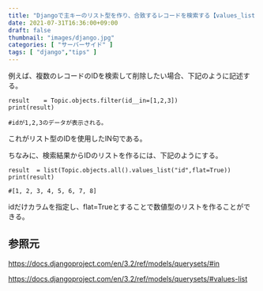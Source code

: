 ```yaml
---
title: "Djangoで主キーのリスト型を作り、合致するレコードを検索する【values_list + filter】"
date: 2021-07-31T16:36:00+09:00
draft: false
thumbnail: "images/django.jpg"
categories: [ "サーバーサイド" ]
tags: [ "django","tips" ]
---
```



例えば、複数のレコードのIDを検索して削除したい場合、下記のように記述する。

    result    = Topic.objects.filter(id__in=[1,2,3])
    print(result)

    #idが1,2,3のデータが表示される。


これがリスト型のIDを使用したIN句である。

ちなみに、検索結果からIDのリストを作るには、下記のようにする。


    result  = list(Topic.objects.all().values_list("id",flat=True))
    print(result)

    #[1, 2, 3, 4, 5, 6, 7, 8]

idだけカラムを指定し、flat=Trueとすることで数値型のリストを作ることができる。


## 参照元

https://docs.djangoproject.com/en/3.2/ref/models/querysets/#in

https://docs.djangoproject.com/en/3.2/ref/models/querysets/#values-list


